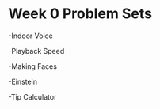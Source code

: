 # Week 0 Problem Sets 

-Indoor Voice


-Playback Speed


-Making Faces


-Einstein


-Tip Calculator
